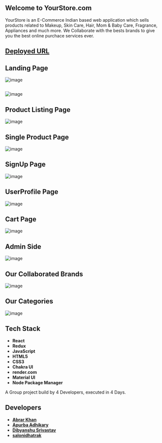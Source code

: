 ## Welcome to YourStore.com

YourStore is an E-Commerce Indian based web application which sells products related to Makeup, Skin Care, Hair, Mom & Baby Care, Fragrance, Appliances and much more. We Collaborate with the bests brands to give you the best online purchace services ever. 

## [Deployed URL]( )

## Landing Page 

![image](https://user-images.githubusercontent.com/103938174/201488742-1dfa1fb3-3682-4b86-9f06-c079ac1886dc.png)

## 
![image](https://user-images.githubusercontent.com/103938174/201488785-35251998-6d88-4d44-9590-8ef39e97d5ea.png)


## Product Listing Page 

![image](https://user-images.githubusercontent.com/103938174/201488964-95e3b180-14d0-4652-b04c-6dfc3179c363.png)




## Single Product Page 

![image](https://user-images.githubusercontent.com/103938174/201489008-6bd36d39-b53c-4e5e-9002-88383f3beea9.png)




## SignUp Page 

![image](https://user-images.githubusercontent.com/103938174/201489047-6dc7a3af-471a-47da-8fc4-17d93721d87c.png)




## UserProfile Page 

![image](https://user-images.githubusercontent.com/103938174/201489088-444c4f4a-d4a6-4dcb-a277-3f44e3644724.png)




## Cart Page

![image](https://user-images.githubusercontent.com/103938174/201489212-32246b52-e358-41ef-99ca-c38280c22e8c.png)




## Admin Side 

![image](https://user-images.githubusercontent.com/103938174/201489262-0ce000a0-7dc1-498b-8f5f-90f4f354a96a.png)




## Our Collaborated Brands    

![image](https://user-images.githubusercontent.com/103938174/201489330-3ac9b30c-88f5-4d8b-8dbd-21a7e501b67e.png)





## Our Categories 

![image](https://user-images.githubusercontent.com/103938174/201489365-a3fa993b-ce8d-4319-9a2d-83619ca577e7.png)


## Tech Stack 
- **React**
- **Redux**
- **JavaScript**
- **HTML5**
- **CSS3**
- **Chakra UI**
- **render.com**
- **Material UI**
- **Node Package Manager**


A Group project build by 4 Developers, executed in 4 Days.

## Developers
- **[Abrar Khan](https://github.com/heyabrar)**
- **[Apurba Adhikary](https://github.com/itsApurba)**
- **[Dibyanshu Srivastav](https://github.com/sdibyanshu)**
- **[salonidhatrak](https://github.com/salonidhatrak)**